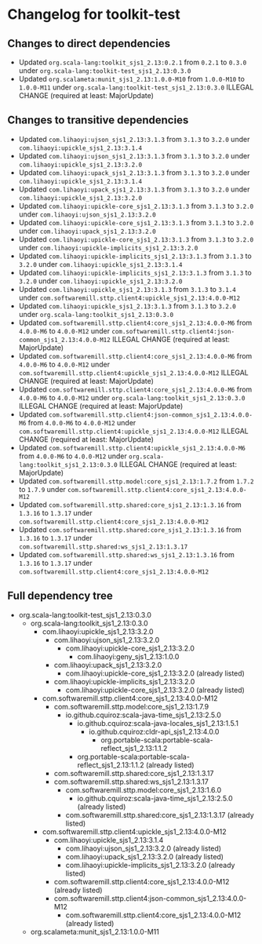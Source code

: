# Changelog for toolkit-test

## Changes to direct dependencies
 - Updated `org.scala-lang:toolkit_sjs1_2.13:0.2.1` from `0.2.1` to `0.3.0` under `org.scala-lang:toolkit-test_sjs1_2.13:0.3.0`
 - Updated `org.scalameta:munit_sjs1_2.13:1.0.0-M10` from `1.0.0-M10` to `1.0.0-M11` under `org.scala-lang:toolkit-test_sjs1_2.13:0.3.0` ILLEGAL CHANGE (required at least: MajorUpdate)

## Changes to transitive dependencies
 - Updated `com.lihaoyi:ujson_sjs1_2.13:3.1.3` from `3.1.3` to `3.2.0` under `com.lihaoyi:upickle_sjs1_2.13:3.1.4`
 - Updated `com.lihaoyi:ujson_sjs1_2.13:3.1.3` from `3.1.3` to `3.2.0` under `com.lihaoyi:upickle_sjs1_2.13:3.2.0`
 - Updated `com.lihaoyi:upack_sjs1_2.13:3.1.3` from `3.1.3` to `3.2.0` under `com.lihaoyi:upickle_sjs1_2.13:3.1.4`
 - Updated `com.lihaoyi:upack_sjs1_2.13:3.1.3` from `3.1.3` to `3.2.0` under `com.lihaoyi:upickle_sjs1_2.13:3.2.0`
 - Updated `com.lihaoyi:upickle-core_sjs1_2.13:3.1.3` from `3.1.3` to `3.2.0` under `com.lihaoyi:ujson_sjs1_2.13:3.2.0`
 - Updated `com.lihaoyi:upickle-core_sjs1_2.13:3.1.3` from `3.1.3` to `3.2.0` under `com.lihaoyi:upack_sjs1_2.13:3.2.0`
 - Updated `com.lihaoyi:upickle-core_sjs1_2.13:3.1.3` from `3.1.3` to `3.2.0` under `com.lihaoyi:upickle-implicits_sjs1_2.13:3.2.0`
 - Updated `com.lihaoyi:upickle-implicits_sjs1_2.13:3.1.3` from `3.1.3` to `3.2.0` under `com.lihaoyi:upickle_sjs1_2.13:3.1.4`
 - Updated `com.lihaoyi:upickle-implicits_sjs1_2.13:3.1.3` from `3.1.3` to `3.2.0` under `com.lihaoyi:upickle_sjs1_2.13:3.2.0`
 - Updated `com.lihaoyi:upickle_sjs1_2.13:3.1.3` from `3.1.3` to `3.1.4` under `com.softwaremill.sttp.client4:upickle_sjs1_2.13:4.0.0-M12`
 - Updated `com.lihaoyi:upickle_sjs1_2.13:3.1.3` from `3.1.3` to `3.2.0` under `org.scala-lang:toolkit_sjs1_2.13:0.3.0`
 - Updated `com.softwaremill.sttp.client4:core_sjs1_2.13:4.0.0-M6` from `4.0.0-M6` to `4.0.0-M12` under `com.softwaremill.sttp.client4:json-common_sjs1_2.13:4.0.0-M12` ILLEGAL CHANGE (required at least: MajorUpdate)
 - Updated `com.softwaremill.sttp.client4:core_sjs1_2.13:4.0.0-M6` from `4.0.0-M6` to `4.0.0-M12` under `com.softwaremill.sttp.client4:upickle_sjs1_2.13:4.0.0-M12` ILLEGAL CHANGE (required at least: MajorUpdate)
 - Updated `com.softwaremill.sttp.client4:core_sjs1_2.13:4.0.0-M6` from `4.0.0-M6` to `4.0.0-M12` under `org.scala-lang:toolkit_sjs1_2.13:0.3.0` ILLEGAL CHANGE (required at least: MajorUpdate)
 - Updated `com.softwaremill.sttp.client4:json-common_sjs1_2.13:4.0.0-M6` from `4.0.0-M6` to `4.0.0-M12` under `com.softwaremill.sttp.client4:upickle_sjs1_2.13:4.0.0-M12` ILLEGAL CHANGE (required at least: MajorUpdate)
 - Updated `com.softwaremill.sttp.client4:upickle_sjs1_2.13:4.0.0-M6` from `4.0.0-M6` to `4.0.0-M12` under `org.scala-lang:toolkit_sjs1_2.13:0.3.0` ILLEGAL CHANGE (required at least: MajorUpdate)
 - Updated `com.softwaremill.sttp.model:core_sjs1_2.13:1.7.2` from `1.7.2` to `1.7.9` under `com.softwaremill.sttp.client4:core_sjs1_2.13:4.0.0-M12`
 - Updated `com.softwaremill.sttp.shared:core_sjs1_2.13:1.3.16` from `1.3.16` to `1.3.17` under `com.softwaremill.sttp.client4:core_sjs1_2.13:4.0.0-M12`
 - Updated `com.softwaremill.sttp.shared:core_sjs1_2.13:1.3.16` from `1.3.16` to `1.3.17` under `com.softwaremill.sttp.shared:ws_sjs1_2.13:1.3.17`
 - Updated `com.softwaremill.sttp.shared:ws_sjs1_2.13:1.3.16` from `1.3.16` to `1.3.17` under `com.softwaremill.sttp.client4:core_sjs1_2.13:4.0.0-M12`

## Full dependency tree

 - org.scala-lang:toolkit-test_sjs1_2.13:0.3.0
   - org.scala-lang:toolkit_sjs1_2.13:0.3.0
     - com.lihaoyi:upickle_sjs1_2.13:3.2.0
       - com.lihaoyi:ujson_sjs1_2.13:3.2.0
         - com.lihaoyi:upickle-core_sjs1_2.13:3.2.0
           - com.lihaoyi:geny_sjs1_2.13:1.0.0
       - com.lihaoyi:upack_sjs1_2.13:3.2.0
         - com.lihaoyi:upickle-core_sjs1_2.13:3.2.0 (already listed)
       - com.lihaoyi:upickle-implicits_sjs1_2.13:3.2.0
         - com.lihaoyi:upickle-core_sjs1_2.13:3.2.0 (already listed)
     - com.softwaremill.sttp.client4:core_sjs1_2.13:4.0.0-M12
       - com.softwaremill.sttp.model:core_sjs1_2.13:1.7.9
         - io.github.cquiroz:scala-java-time_sjs1_2.13:2.5.0
           - io.github.cquiroz:scala-java-locales_sjs1_2.13:1.5.1
             - io.github.cquiroz:cldr-api_sjs1_2.13:4.0.0
               - org.portable-scala:portable-scala-reflect_sjs1_2.13:1.1.2
           - org.portable-scala:portable-scala-reflect_sjs1_2.13:1.1.2 (already listed)
       - com.softwaremill.sttp.shared:core_sjs1_2.13:1.3.17
       - com.softwaremill.sttp.shared:ws_sjs1_2.13:1.3.17
         - com.softwaremill.sttp.model:core_sjs1_2.13:1.6.0
           - io.github.cquiroz:scala-java-time_sjs1_2.13:2.5.0 (already listed)
         - com.softwaremill.sttp.shared:core_sjs1_2.13:1.3.17 (already listed)
     - com.softwaremill.sttp.client4:upickle_sjs1_2.13:4.0.0-M12
       - com.lihaoyi:upickle_sjs1_2.13:3.1.4
         - com.lihaoyi:ujson_sjs1_2.13:3.2.0 (already listed)
         - com.lihaoyi:upack_sjs1_2.13:3.2.0 (already listed)
         - com.lihaoyi:upickle-implicits_sjs1_2.13:3.2.0 (already listed)
       - com.softwaremill.sttp.client4:core_sjs1_2.13:4.0.0-M12 (already listed)
       - com.softwaremill.sttp.client4:json-common_sjs1_2.13:4.0.0-M12
         - com.softwaremill.sttp.client4:core_sjs1_2.13:4.0.0-M12 (already listed)
   - org.scalameta:munit_sjs1_2.13:1.0.0-M11
